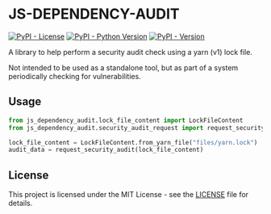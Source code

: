 # JS-DEPENDENCY-AUDIT

[![PyPI - License](https://img.shields.io/pypi/l/js-dependency-audit)](https://pypi.org/project/js-dependency-audit/)
[![PyPI - Python Version](https://img.shields.io/python/required-version-toml?tomlFilePath=https%3A%2F%2Fraw.githubusercontent.com%2Fjeromediaz%2Fjs-dependency-audit%2Frefs%2Fheads%2Fmain%2Fpyproject.toml)](https://pypi.org/project/js_dependency_audit/)
[![PyPI - Version](https://img.shields.io/pypi/v/js-dependency-audit)](https://pypi.org/project/js-dependency-audit/)

A library to help perform a security audit check using a yarn (v1) lock file.

Not intended to be used as a standalone tool, but as part of a system
periodically checking for vulnerabilities.

## Usage

```python
from js_dependency_audit.lock_file_content import LockFileContent
from js_dependency_audit.security_audit_request import request_security_audit

lock_file_content = LockFileContent.from_yarn_file("files/yarn.lock")
audit_data = request_security_audit(lock_file_content)
```

## License

This project is licensed under the MIT License - see the [LICENSE](https://github.com/jeromediaz/js-dependency-audit/blob/main/LICENSE) file for details.
